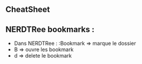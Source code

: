 CheatSheet
----------



NERDTRee bookmarks :
-------------------

- Dans NERDTRee : :Bookmark => marque le dossier
- B => ouvre les bookmark
- d => delete le bookmark


